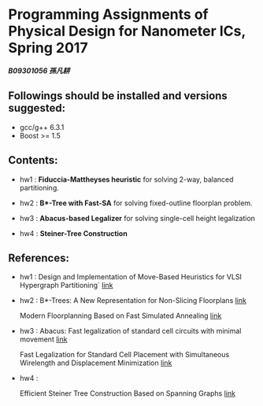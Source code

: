 # Programming Assignments of Physical Design for Nanometer ICs, Spring 2017
***B09301056 孫凡耕***

## Followings should be installed and versions suggested:
- gcc/g++ 6.3.1
- Boost >= 1.5

## Contents:
- hw1 : **Fiduccia-Mattheyses heuristic** for solving 2-way, balanced partitioning.  

- hw2 : **B\*-Tree with Fast-SA** for solving fixed-outline floorplan problem.

- hw3 : **Abacus-based Legalizer** for solving single-cell height legalization

- hw4 : **Steiner-Tree Construction**

## References:
- hw1 :
  Design and Implementation of Move-Based Heuristics for VLSI Hypergraph Partitioning` 
[link](http://web.eecs.umich.edu/~imarkov/pubs/jour/j004.pdf)

- hw2 :
  B*-Trees: A New Representation for Non-Slicing Floorplans
[link](http://ieeexplore.ieee.org/stamp/stamp.jsp?arnumber=855354)

  Modern Floorplanning Based on Fast Simulated Annealing
[link](http://cc.ee.ntu.edu.tw/~ywchang/Papers/ispd05-floorplanning.pdf)

- hw3 :
  Abacus: Fast legalization of standard cell circuits with minimal movement
[link](http://ieeexplore.ieee.org/stamp/stamp.jsp?arnumber=5642689)

  Fast Legalization for Standard Cell Placement with Simultaneous Wirelength and Displacement Minimization 
[link](http://ieeexplore.ieee.org/stamp/stamp.jsp?arnumber=5642689)
- hw4 :

  Efficient Steiner Tree Construction Based on Spanning Graphs
[link](http://ieeexplore.ieee.org/stamp/stamp.jsp?arnumber=1291582)
